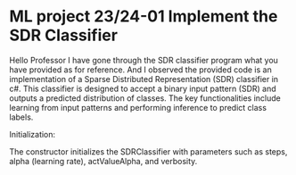 # ML project 23/24-01 Implement the SDR Classifier

Hello Professor I have gone through the SDR classifier program what you have provided as for reference. And I observed the provided code is an implementation of a Sparse Distributed Representation (SDR) classifier in c#. This classifier is designed to accept a binary input pattern (SDR) and outputs a predicted distribution of classes. The key functionalities include learning from input patterns and performing inference to predict class labels.

Initialization:

The constructor initializes the SDRClassifier with parameters such as steps, alpha (learning rate), actValueAlpha, and verbosity.